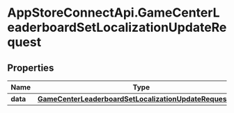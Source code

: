 # AppStoreConnectApi.GameCenterLeaderboardSetLocalizationUpdateRequest

## Properties

Name | Type | Description | Notes
------------ | ------------- | ------------- | -------------
**data** | [**GameCenterLeaderboardSetLocalizationUpdateRequestData**](GameCenterLeaderboardSetLocalizationUpdateRequestData.md) |  | 


